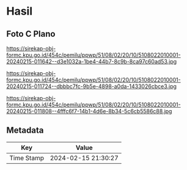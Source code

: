 # Hasil

## Foto C Plano

https://sirekap-obj-formc.kpu.go.id/454c/pemilu/ppwp/51/08/02/20/10/5108022010001-20240215-011642--d3e1032a-1be4-44b7-8c9b-8ca97c60ad53.jpg

https://sirekap-obj-formc.kpu.go.id/454c/pemilu/ppwp/51/08/02/20/10/5108022010001-20240215-011724--dbbbc7fc-9b5e-4898-a0da-1433026cbce3.jpg

https://sirekap-obj-formc.kpu.go.id/454c/pemilu/ppwp/51/08/02/20/10/5108022010001-20240215-011808--4fffc6f7-14b1-4d6e-8b34-5c6cb5586c88.jpg


## Metadata

| Key        | Value               |
| ---------- | ------------------- |
| Time Stamp | 2024-02-15 21:30:27 |



